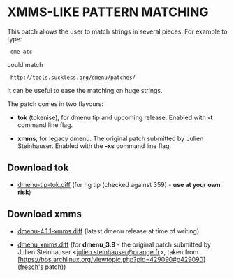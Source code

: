 XMMS-LIKE PATTERN MATCHING
==========================

This patch allows the user to match strings in several pieces.
For example to type:  

	 dme atc
  
could match  

	 http://tools.suckless.org/dmenu/patches/

It can be useful to ease the matching on huge strings.

The patch comes in two flavours:

* **tok** (tokenise), for dmenu tip and upcoming release. Enabled with **-t** command line flag.

* **xmms**, for legacy dmenu. The original patch submitted by Julien Steinhauser. Enabled with the **-xs** command line flag.

Download tok
------------

* [dmenu-tip-tok.diff](dmenu-tip-tok.diff) (for hg tip (checked against 359) - **use at your own risk**)

Download xmms
-------------

* [dmenu-4.1.1-xmms.diff](dmenu-4.1.1-xmms.diff) (latest dmenu release at time of writing)

* [dmenu_xmms.diff](dmenu_xmms.diff) (for **dmenu_3.9** - the original patch submitted by Julien Steinhauser <[julien.steinhauser@orange.fr](mailto:julien.steinhauser@orange.fr)>, taken from [https://bbs.archlinux.org/viewtopic.php?pid=429090#p429090](fresch's patch))

